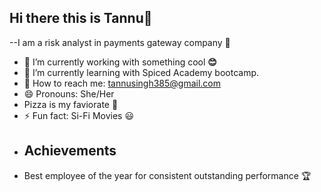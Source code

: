 ## Hi there this is Tannu👋
--I am a risk analyst in payments gateway company :office:
- 🔭 I’m currently working with something cool **:blush:**
- 🌱 I’m currently learning with Spiced Academy bootcamp.
- :e-mail: How to reach me: tannusingh385@gmail.com
- 😄 Pronouns: She/Her
- Pizza is my faviorate :pizza:
- ⚡ Fun fact: Si-Fi Movies :smiley:
- ## Achievements
- Best employee of the year for consistent outstanding performance :trophy:
